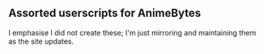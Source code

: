 ## Assorted userscripts for AnimeBytes

I emphasise I did not create these; I'm just mirroring and maintaining them
as the site updates.